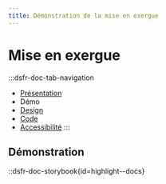 ```yaml
---
title: Démonstration de la mise en exergue
---
```

# Mise en exergue

:::dsfr-doc-tab-navigation
- [Présentation](../index.md)
- Démo
- [Design](../design/index.md)
- [Code](../code/index.md)
- [Accessibilité](../accessibility/index.md)
:::


## Démonstration

::dsfr-doc-storybook{id=highlight--docs}